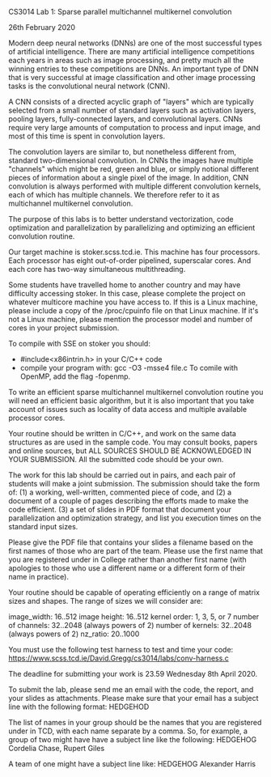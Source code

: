 CS3014 Lab 1: Sparse parallel multichannel multikernel convolution

26th February 2020

Modern deep neural networks (DNNs) are one of the most successful
types of artificial intelligence. There are many artificial
intelligence competitions each years in areas such as image
processing, and pretty much all the winning entries to these
competitions are DNNs. An important type of DNN that is very
successful at image classification and other image processing
tasks is the convolutional neural network (CNN).

A CNN consists of a directed acyclic graph of "layers" which
are typically selected from a small number of standard layers
such as activation layers, pooling layers, fully-connected
layers, and convolutional layers. CNNs require very large
amounts of computation to process and input image, and most
of this time is spent in convolution layers.

The convolution layers are similar to, but nonetheless different from,
standard two-dimensional convolution. In CNNs the images have multiple
"channels" which might be red, green and blue, or simply notional
different pieces of information about a single pixel of the image.
In addition, CNN convolution is always performed with multiple
different convolution kernels, each of which has multiple
channels. We therefore refer to it as multichannel multikernel
convolution.

The purpose of this labs is to better understand vectorization, code
optimization and parallelization by parallelizing and optimizing
an efficient convolution routine.

Our target machine is stoker.scss.tcd.ie. This machine has four
processors.  Each processor has eight out-of-order pipelined,
superscalar cores.  And each core has two-way simultaneous
multithreading.

Some students have travelled home to another country and may have
difficulty accessing stoker. In this case, please complete the
project on whatever multicore machine you have access to. If this
is a Linux machine, please include a copy of the /proc/cpuinfo
file on that Linux machine. If it's not a Linux machine, please
mention the processor model and number of cores in your project
submission.

To compile with SSE on stoker you should:
- #include<x86intrin.h> in your C/C++ code
- compile your program with: gcc -O3 -msse4 file.c
To comile with OpenMP, add the flag -fopenmp.

To write an efficient sparse multichannel multikernel convolution
routine you will need an efficient basic algorithm, but it is also
important that you take account of issues such as locality of data
access and multiple available processor cores.

Your routine should be written in C/C++, and work on the same data
structures as are used in the sample code. You may consult books,
papers and online sources, but ALL SOURCES SHOULD BE ACKNOWLEDGED
IN YOUR SUBMISSION. All the submitted code should be your own.

The work for this lab should be carried out in pairs, and each pair of
students will make a joint submission. The submission should take the
form of:
(1) a working, well-written, commented piece of code, and
(2) a document of a couple of pages describing the efforts made to
    make the code efficient.
(3) a set of slides in PDF format that document your parallelization
    and optimization strategy, and list you execution times on the
    standard input sizes.
    
Please give the PDF file that contains your slides a filename based
on the first names of those who are part of the team. Please use the
first name that you are registered under in College rather than another
first name (with apologies to those who use a different name or a
different form of their name in practice). 

Your routine should be capable of operating efficiently on a range of
matrix sizes and shapes. The range of sizes we will consider are:

image_width: 16..512
image height: 16..512
kernel order: 1, 3, 5, or 7
number of channels: 32..2048 (always powers of 2)
number of kernels: 32..2048 (always powers of 2)
nz_ratio: 20..1000

You must use the following test harness to test and time your code:
https://www.scss.tcd.ie/David.Gregg/cs3014/labs/conv-harness.c

The deadline for submitting your work is 23.59 Wednesday 8th April 2020.

To submit the lab, please send me an email with the code, the report, and
your slides as attachments. Please make sure that your email has a subject
line with the following format:
HEDGEHOD <list of names in your group>

The list of names in your group should be the names that you are registered
under in TCD, with each name separate by a comma. So, for example, a group
of two might have have a subject line like the following:
HEDGEHOG Cordelia Chase, Rupert Giles

A team of one might have a subject line like:
HEDGEHOG Alexander Harris